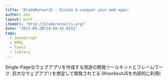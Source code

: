```yaml
---
title: 'BladeRunnerJS - Divide & conquer your web apps'
author: azu
layout: post
itemUrl: 'http://bladerunnerjs.org/'
date: '2013-09-20T14:48:42.825Z'
tags:
  - JavaScript
  - HTML
  - Tools
  - library
---
```

Single-Pageなウェブアプリを作成する用途の開発ツールキットとフレームワーク.
巨大なウェブアプリを想定して開発されてる
(KnockoutJSを内部的に利用)
